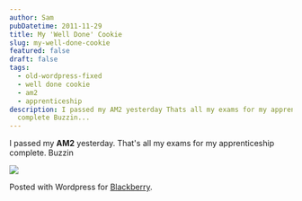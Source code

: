 ```yaml
---
author: Sam
pubDatetime: 2011-11-29
title: My 'Well Done' Cookie
slug: my-well-done-cookie
featured: false
draft: false
tags:
  - old-wordpress-fixed
  - well done cookie
  - am2
  - apprenticeship
description: I passed my AM2 yesterday Thats all my exams for my apprenticeship
  complete Buzzin...
---
```

I passed my **AM2** yesterday. That's all my exams for my apprenticeship complete. Buzzin

![](/assets/2011/2011-11-09-Doncaster-20111129-00159.jpg)

Posted with Wordpress for [Blackberry](http://bonx.us?d4x).